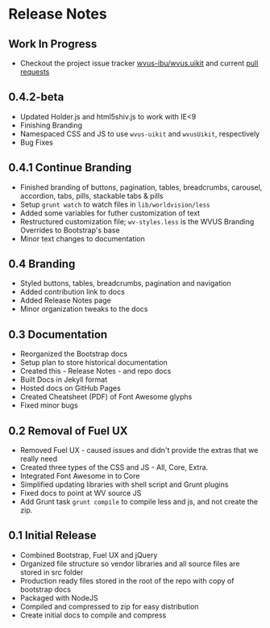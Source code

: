 # Release Notes

## Work In Progress
* Checkout the project issue tracker [wvus-ibu/wvus.uikit](https://github.com/wvus-ibu/wvus.uikit/issues?state=open) and current [pull requests](https://github.com/wvus-ibu/wvus.uikit/pull/7) 

## 0.4.2-beta
* Updated Holder.js and html5shiv.js to work with IE<9
* Finishing Branding 
* Namespaced CSS and JS to use `wvus-uikit` and `wvusUikit`, respectively
* Bug Fixes

## 0.4.1 Continue Branding
* Finished branding of buttons, pagination, tables, breadcrumbs, carousel, accordion, tabs, pills, stackable tabs & pills
* Setup `grunt watch` to watch files in `lib/worldvision/less`
* Added some variables for futher customization of text
* Restructured customization file; `wv-styles.less` is the WVUS Branding Overrides to Bootstrap's base
* Minor text changes to documentation

## 0.4 Branding
* Styled buttons, tables, breadcrumbs, pagination and navigation 
* Added contribution link to docs
* Added Release Notes page
* Minor organization tweaks to the docs

## 0.3 Documentation
* Reorganized the Bootstrap docs 
* Setup plan to store historical documentation
* Created this - Release Notes - and repo docs
* Built Docs in Jekyll format
* Hosted docs on GitHub Pages
* Created Cheatsheet (PDF) of Font Awesome glyphs
* Fixed minor bugs

## 0.2 Removal of Fuel UX
* Removed Fuel UX - caused issues and didn't provide the extras that we really need
* Created three types of the CSS and JS - All, Core, Extra.
* Integrated Font Awesome in to Core
* Simplified updating libraries with shell script and Grunt plugins
* Fixed docs to point at WV source JS
* Add Grunt task `grunt compile` to compile less and js, and not create the zip.

## 0.1 Initial Release
* Combined Bootstrap, Fuel UX and jQuery
* Organized file structure so vendor libraries and all source files are stored in src folder
* Production ready files stored in the root of the repo with copy of bootstrap docs
* Packaged with NodeJS
* Compiled and compressed to zip for easy distribution
* Create initial docs to compile and compress 